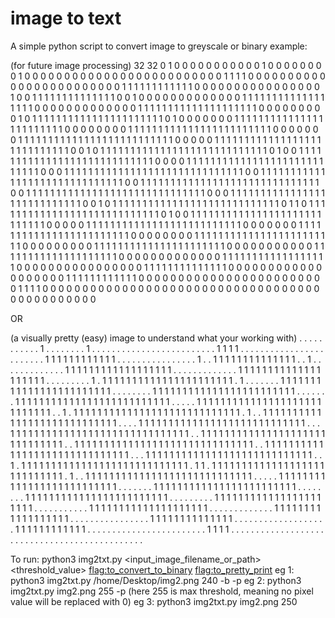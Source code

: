 # image to text
 A simple python script to convert image to greyscale or binary
 example:

 (for future image processing)
 32 32 0 1
0 0 0 0 0 0 0 0 0 0 0 1 0 0 0 0 0 0 0 0 1 0 0 0 0 0 0 0 0 0 0 0 
0 0 0 0 0 0 0 0 0 0 0 0 0 0 1 1 1 1 0 0 0 0 0 0 0 0 0 0 0 0 0 0 
0 0 0 0 0 0 0 0 0 0 1 1 1 1 1 1 1 1 1 1 1 1 0 0 0 0 0 0 0 0 0 0 
0 0 0 0 0 0 1 0 0 1 1 1 1 1 1 1 1 1 1 1 1 1 1 0 0 1 0 0 0 0 0 0 
0 0 0 0 0 0 0 1 1 1 1 1 1 1 1 1 1 1 1 1 1 1 1 1 1 0 0 0 0 0 0 0 
0 0 0 0 0 0 1 1 1 1 1 1 1 1 1 1 1 1 1 1 1 1 1 1 1 1 0 0 0 0 0 0 
0 0 0 1 0 1 1 1 1 1 1 1 1 1 1 1 1 1 1 1 1 1 1 1 1 1 1 0 1 0 0 0 
0 0 0 0 1 1 1 1 1 1 1 1 1 1 1 1 1 1 1 1 1 1 1 1 1 1 1 1 0 0 0 0 
0 0 0 0 1 1 1 1 1 1 1 1 1 1 1 1 1 1 1 1 1 1 1 1 1 1 1 1 0 0 0 0 
0 0 0 1 1 1 1 1 1 1 1 1 1 1 1 1 1 1 1 1 1 1 1 1 1 1 1 1 1 0 0 0 
0 0 1 1 1 1 1 1 1 1 1 1 1 1 1 1 1 1 1 1 1 1 1 1 1 1 1 1 1 1 0 0 
1 0 1 1 1 1 1 1 1 1 1 1 1 1 1 1 1 1 1 1 1 1 1 1 1 1 1 1 1 1 0 1 
0 0 1 1 1 1 1 1 1 1 1 1 1 1 1 1 1 1 1 1 1 1 1 1 1 1 1 1 1 1 0 0 
0 0 1 1 1 1 1 1 1 1 1 1 1 1 1 1 1 1 1 1 1 1 1 1 1 1 1 1 1 1 0 0 
0 1 1 1 1 1 1 1 1 1 1 1 1 1 1 1 1 1 1 1 1 1 1 1 1 1 1 1 1 1 1 0 
0 1 1 1 1 1 1 1 1 1 1 1 1 1 1 1 1 1 1 1 1 1 1 1 1 1 1 1 1 1 1 0 
0 1 1 1 1 1 1 1 1 1 1 1 1 1 1 1 1 1 1 1 1 1 1 1 1 1 1 1 1 1 1 0 
0 1 1 1 1 1 1 1 1 1 1 1 1 1 1 1 1 1 1 1 1 1 1 1 1 1 1 1 1 1 1 0 
0 0 1 1 1 1 1 1 1 1 1 1 1 1 1 1 1 1 1 1 1 1 1 1 1 1 1 1 1 1 0 0 
1 0 1 1 1 1 1 1 1 1 1 1 1 1 1 1 1 1 1 1 1 1 1 1 1 1 1 1 1 1 0 1 
1 0 1 1 1 1 1 1 1 1 1 1 1 1 1 1 1 1 1 1 1 1 1 1 1 1 1 1 1 1 0 1 
0 0 1 1 1 1 1 1 1 1 1 1 1 1 1 1 1 1 1 1 1 1 1 1 1 1 1 1 1 1 0 0 
0 0 0 1 1 1 1 1 1 1 1 1 1 1 1 1 1 1 1 1 1 1 1 1 1 1 1 1 1 0 0 0 
0 0 0 0 1 1 1 1 1 1 1 1 1 1 1 1 1 1 1 1 1 1 1 1 1 1 1 1 0 0 0 0 
0 0 0 0 1 1 1 1 1 1 1 1 1 1 1 1 1 1 1 1 1 1 1 1 1 1 1 1 0 0 0 0 
0 0 0 0 0 1 1 1 1 1 1 1 1 1 1 1 1 1 1 1 1 1 1 1 1 1 1 0 0 0 0 0 
0 0 0 0 0 0 1 1 1 1 1 1 1 1 1 1 1 1 1 1 1 1 1 1 1 1 0 0 0 0 0 0 
0 0 0 0 0 0 0 1 1 1 1 1 1 1 1 1 1 1 1 1 1 1 1 1 1 0 0 0 0 0 0 0 
0 0 0 0 0 0 0 0 0 1 1 1 1 1 1 1 1 1 1 1 1 1 1 0 0 0 0 0 0 0 0 0 
0 0 0 0 0 0 0 0 0 0 1 1 1 1 1 1 1 1 1 1 1 1 0 0 0 0 0 0 0 0 0 0 
0 0 0 0 0 0 0 0 0 0 0 0 0 0 1 1 1 1 0 0 0 0 0 0 0 0 0 0 0 0 0 0 
0 0 0 0 0 0 0 0 0 0 0 0 0 0 0 0 0 0 0 0 0 0 0 0 0 0 0 0 0 0 0 0 

OR

(a visually pretty (easy) image to understand what your working with)
. . . . . . . . . . . 1 . . . . . . . . 1 . . . . . . . . . . . 
. . . . . . . . . . . . . . 1 1 1 1 . . . . . . . . . . . . . . 
. . . . . . . . . . 1 1 1 1 1 1 1 1 1 1 1 1 . . . . . . . . . . 
. . . . . . 1 . . 1 1 1 1 1 1 1 1 1 1 1 1 1 1 . . 1 . . . . . . 
. . . . . . . 1 1 1 1 1 1 1 1 1 1 1 1 1 1 1 1 1 1 . . . . . . . 
. . . . . . 1 1 1 1 1 1 1 1 1 1 1 1 1 1 1 1 1 1 1 1 . . . . . . 
. . . 1 . 1 1 1 1 1 1 1 1 1 1 1 1 1 1 1 1 1 1 1 1 1 1 . 1 . . . 
. . . . 1 1 1 1 1 1 1 1 1 1 1 1 1 1 1 1 1 1 1 1 1 1 1 1 . . . . 
. . . . 1 1 1 1 1 1 1 1 1 1 1 1 1 1 1 1 1 1 1 1 1 1 1 1 . . . . 
. . . 1 1 1 1 1 1 1 1 1 1 1 1 1 1 1 1 1 1 1 1 1 1 1 1 1 1 . . . 
. . 1 1 1 1 1 1 1 1 1 1 1 1 1 1 1 1 1 1 1 1 1 1 1 1 1 1 1 1 . . 
1 . 1 1 1 1 1 1 1 1 1 1 1 1 1 1 1 1 1 1 1 1 1 1 1 1 1 1 1 1 . 1 
. . 1 1 1 1 1 1 1 1 1 1 1 1 1 1 1 1 1 1 1 1 1 1 1 1 1 1 1 1 . . 
. . 1 1 1 1 1 1 1 1 1 1 1 1 1 1 1 1 1 1 1 1 1 1 1 1 1 1 1 1 . . 
. 1 1 1 1 1 1 1 1 1 1 1 1 1 1 1 1 1 1 1 1 1 1 1 1 1 1 1 1 1 1 . 
. 1 1 1 1 1 1 1 1 1 1 1 1 1 1 1 1 1 1 1 1 1 1 1 1 1 1 1 1 1 1 . 
. 1 1 1 1 1 1 1 1 1 1 1 1 1 1 1 1 1 1 1 1 1 1 1 1 1 1 1 1 1 1 . 
. 1 1 1 1 1 1 1 1 1 1 1 1 1 1 1 1 1 1 1 1 1 1 1 1 1 1 1 1 1 1 . 
. . 1 1 1 1 1 1 1 1 1 1 1 1 1 1 1 1 1 1 1 1 1 1 1 1 1 1 1 1 . . 
1 . 1 1 1 1 1 1 1 1 1 1 1 1 1 1 1 1 1 1 1 1 1 1 1 1 1 1 1 1 . 1 
1 . 1 1 1 1 1 1 1 1 1 1 1 1 1 1 1 1 1 1 1 1 1 1 1 1 1 1 1 1 . 1 
. . 1 1 1 1 1 1 1 1 1 1 1 1 1 1 1 1 1 1 1 1 1 1 1 1 1 1 1 1 . . 
. . . 1 1 1 1 1 1 1 1 1 1 1 1 1 1 1 1 1 1 1 1 1 1 1 1 1 1 . . . 
. . . . 1 1 1 1 1 1 1 1 1 1 1 1 1 1 1 1 1 1 1 1 1 1 1 1 . . . . 
. . . . 1 1 1 1 1 1 1 1 1 1 1 1 1 1 1 1 1 1 1 1 1 1 1 1 . . . . 
. . . . . 1 1 1 1 1 1 1 1 1 1 1 1 1 1 1 1 1 1 1 1 1 1 . . . . . 
. . . . . . 1 1 1 1 1 1 1 1 1 1 1 1 1 1 1 1 1 1 1 1 . . . . . . 
. . . . . . . 1 1 1 1 1 1 1 1 1 1 1 1 1 1 1 1 1 1 . . . . . . . 
. . . . . . . . . 1 1 1 1 1 1 1 1 1 1 1 1 1 1 . . . . . . . . . 
. . . . . . . . . . 1 1 1 1 1 1 1 1 1 1 1 1 . . . . . . . . . . 
. . . . . . . . . . . . . . 1 1 1 1 . . . . . . . . . . . . . . 
. . . . . . . . . . . . . . . . . . . . . . . . . . . . . . . . 



To run:
python3 img2txt.py <input_image_filename_or_path> <threshold_value> <flag:to_convert_to_binary> <flag:to_pretty_print>
eg 1: python3 img2txt.py /home/Desktop/img2.png 240 -b -p
eg 2: python3 img2txt.py img2.png 255 -p (here 255 is max threshold, meaning no pixel value will be replaced with 0)
eg 3: python3 img2txt.py img2.png 250
